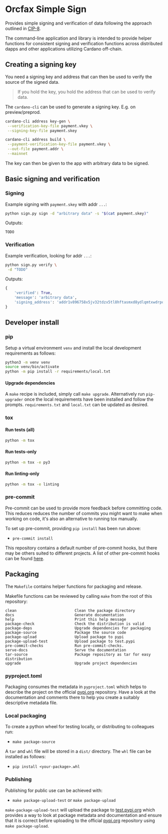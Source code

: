 # Orcfax Simple Sign

Provides simple signing and verification of data following the approach
outlined in [CIP-8][CIP-8].

[CIP-8]: https://cips.cardano.org/cip/CIP-0008

The command-line application and library is intended to provide helper functions
for consistent signing and verification functions across distributed dapps and
other applications utilizing Cardano off-chain.

## Creating a signing key

You need a signing key and address that can then be used to verify the source
of the signed data.

> If you hold the key, you hold the address that can be used to verify data.

The `cardano-cli` can be used to generate a signing key. E.g. on
preview/preprod.

```sh
cardano-cli address key-gen \
 --verification-key-file payment.vkey \
 --signing-key-file payment.skey
```

```sh
cardano-cli address build \
 --payment-verification-key-file payment.vkey \
 --out-file payment.addr \
 --mainnet
```

The key can then be given to the app with arbitrary data to be signed.

## Basic signing and verification

### Signing

Example signing with `payment.skey` with addr `...`:

```sh
python sign.py sign -d "arbitrary data" -s "$(cat payment.skey)"
```

Outputs:

<!--markdownlint-disable -->
```text
TODO
```
<!--markdownlint-enable -->

### Verification

Example verification, looking for addr `...`:

```sh
python sign.py verify \
 -d "TODO"
```

Outputs:

```python
{
    'verified': True,
    'message': 'arbitrary data',
    'signing_address': 'addr1v896758x5jv32tdzx5tl8hftasmxd8ydlqmtxwdrpqyv9wchg8mj2'
}
```

## Developer install

### pip

Setup a virtual environment `venv` and install the local development
requirements as follows:

```bash
python3 -m venv venv
source venv/bin/activate
python -m pip install -r requirements/local.txt
```

#### Upgrade dependencies

A `make` recipe is included, simply call `make upgrade`. Alternatively run
`pip-upgrader` once the local requirements have been installed and follow the
prompts. `requirements.txt` and `local.txt` can be updated as desired.

### tox

#### Run tests (all)

```bash
python -m tox
```

#### Run tests-only

```bash
python -m tox -e py3
```

#### Run linting-only

```bash
python -m tox -e linting
```

### pre-commit

Pre-commit can be used to provide more feedback before committing code. This
reduces reduces the number of commits you might want to make when working on
code, it's also an alternative to running tox manually.

To set up pre-commit, providing `pip install` has been run above:

* `pre-commit install`

This repository contains a default number of pre-commit hooks, but there may
be others suited to different projects. A list of other pre-commit hooks can be
found [here][pre-commit-1].

[pre-commit-1]: https://pre-commit.com/hooks.html

## Packaging

The `Makefile` contains helper functions for packaging and release.

Makefile functions can be reviewed by calling `make`  from the root of this
repository:

```make
clean                          Clean the package directory
docs                           Generate documentation
help                           Print this help message
package-check                  Check the distribution is valid
package-deps                   Upgrade dependencies for packaging
package-source                 Package the source code
package-upload                 Upload package to pypi
package-upload-test            Upload package to test.pypi
pre-commit-checks              Run pre-commit-checks.
serve-docs                     Serve the documentation
tar-source                     Package repository as tar for easy distribution
upgrade                        Upgrade project dependencies
```

### pyproject.toml

Packaging consumes the metadata in `pyproject.toml` which helps to describe
the project on the official [pypi.org][pypi-2] repository. Have a look at the
documentation and comments there to help you create a suitably descriptive
metadata file.

### Local packaging

To create a python wheel for testing locally, or distributing to colleagues
run:

* `make package-source`

A `tar` and `whl` file will be stored in a `dist/` directory. The `whl` file
can be installed as follows:

* `pip install <your-package>.whl`

### Publishing

Publishing for public use can be achieved with:

* `make package-upload-test` or `make package-upload`

`make-package-upload-test` will upload the package to [test.pypi.org][pypi-1]
which provides a way to look at package metadata and documentation and ensure
that it is correct before uploading to the official [pypi.org][pypi-2]
repository using `make package-upload`.

[pypi-1]: https://test.pypi.org
[pypi-2]: https://pypi.org
